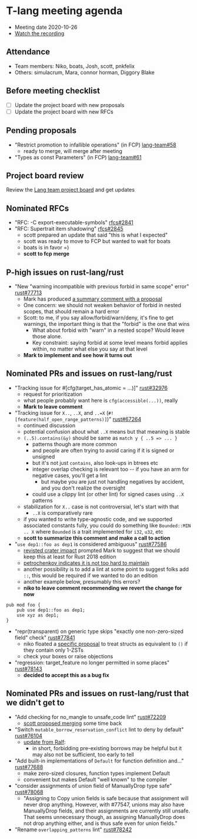 # T-lang meeting agenda

* Meeting date 2020-10-26
* [Watch the recording](https://youtu.be/FLPNAI8XRnw)

## Attendance

* Team members: Niko, boats, Josh, scott, pnkfelix
* Others: simulacrum, Mara, connor horman, Diggory Blake

## Before meeting checklist

* [ ] Update the project board with new proposals
* [ ] Update the project board with new RFCs

## Pending proposals
- "Restrict promotion to infallible operations" (in FCP) [lang-team#58](https://github.com/rust-lang/lang-team/issues/58)
    - ready to merge, will merge after meeting
- "Types as const Parameters" (in FCP) [lang-team#61](https://github.com/rust-lang/lang-team/issues/61)

## Project board review

Review the [Lang team project board](https://github.com/rust-lang/lang-team/projects/2) and get updates

## Nominated RFCs
- "RFC: -C export-executable-symbols" [rfcs#2841](https://github.com/rust-lang/rfcs/pull/2841)
- "RFC: Supertrait item shadowing" [rfcs#2845](https://github.com/rust-lang/rfcs/pull/2845)
    - scott prepared an update that said "this is what I expected" 
    - scott was ready to move to FCP but wanted to wait for boats
    - boats is in favor =)
    - **scott to fcp merge**

## P-high issues on rust-lang/rust
- "New "warning incompatible with previous forbid in same scope" error" [rust#77713](https://github.com/rust-lang/rust/issues/77713)
  - Mark has produced [a summary comment with a proposal](https://github.com/rust-lang/rust/issues/77713#issuecomment-716649814)
  - One concern: we should not weaken behavior of forbid in nested scopes, that should remain a hard error
  - Scott: to me, if you say allow/forbid/warn/deny, it's fine to get warnings, the important thing is that the "forbid" is the one that wins
      - What about forbid with "warn" in a nested scope? Would leave those alone.
      - Key constraint: saying forbid at some level means forbid applies within, no matter what else you say at that level
  - **Mark to implement and see how it turns out**

## Nominated PRs and issues on rust-lang/rust
- "Tracking issue for #[cfg(target_has_atomic = ...)]" [rust#32976](https://github.com/rust-lang/rust/issues/32976)
    - request for prioritization
    - what people probably want here is `cfg(accessible(...))`, really
    - **Mark to leave comment**
- "Tracking issue for `X..`, `..X`, and `..=X` (`#![feature(half_open_range_patterns)]`)" [rust#67264](https://github.com/rust-lang/rust/issues/67264)
    - continued discussion
    - potential confusion about what `..X` means but that meaning is stable
    - `(..5).contains(&y)` should be same as `match y { ..5 => ... }`
        - patterns though are more common
        - and people are often trying to avoid caring if it is signed or unsigned
        - but it's not just `contains`, also look-ups in btrees etc
        - integer overlap checking is relevant too -- if you have an arm for negative cases, you'll get a lint
            - but maybe you are just not handling negatives by accident, and you don't realize the oversight
        - could use a clippy lint (or other lint) for signed cases using `..X` patterns
    - stabilization for `X..` case is not controversial, let's start with that
        - `..X` is comparatively rare
    - if you wanted to write type-agnostic code, and we supported associated constants fully, you could do something like `Bounded::MIN .. X` where `Bounded` is a trait implemented for `i32`, `u32`, etc
    - **scott to summarize this comment and make a call to action**
- "`use dep1::foo as dep1` is considered ambiguous" [rust#77586](https://github.com/rust-lang/rust/issues/77586)
    - [revisted crater impact](https://github.com/rust-lang/rust/issues/77586#issuecomment-712888954) prompted Mark to suggest that we should keep this at least for Rust 2018 edition
    - [petrochenkov indicates it is not too hard to maintain](https://github.com/rust-lang/rust/issues/77586#issuecomment-714758171)
    - another possibility is to add a lint at some point to suggest folks add `::`, this would be required if we wanted to do an edition
    - another example below, presumably this errors?
    - **niko to leave comment recommending we revert the change for now**


```
pub mod foo {
    pub use dep1::foo as dep1;
    use xyz as dep1;
}
```

- "repr(transparent) on generic type skips "exactly one non-zero-sized field" check" [rust#77841](https://github.com/rust-lang/rust/issues/77841)
    - niko floated a [specific proposal](https://github.com/rust-lang/rust/issues/77841#issuecomment-716575763) to treat structs as equivalent to `()` if they contain only 1-ZSTs
    - check your boxes or raise objections
- "regression: target_feature no longer permitted in some places" [rust#78143](https://github.com/rust-lang/rust/issues/78143)
    - **decided to accept this as a bug fix**

## Nominated PRs and issues on rust-lang/rust that we didn't get to

- "Add checking for no_mangle to unsafe_code lint" [rust#72209](https://github.com/rust-lang/rust/pull/72209)
    - [scott proposed merging](https://github.com/rust-lang/rust/pull/72209#issuecomment-692859048) some time back
- "Switch `mutable_borrow_reservation_conflict` lint to deny by default" [rust#76104](https://github.com/rust-lang/rust/pull/76104)
    - [update from Ralf](https://github.com/rust-lang/rust/pull/76104#issuecomment-713151373):
        - in short, forbidding pre-existing borrows may be helpful but it may also not be sufficient, too early to tell
- "Add built-in implementations of `Default` for function definition and…" [rust#77688](https://github.com/rust-lang/rust/pull/77688)
    - make zero-sized closures, function types implement Default
    - convenient but makes Default "well known" to the compiler
- "consider assignments of union field of ManuallyDrop type safe" [rust#78068](https://github.com/rust-lang/rust/pull/78068)
    - "Assigning to Copy union fields is safe because that assignment will never drop anything. However, with #77547, unions may also have ManuallyDrop fields, and their assignments are currently still unsafe. That seems unnecessary though, as assigning ManuallyDrop does not drop anything either, and is thus safe even for union fields."
- "Rename `overlapping_patterns` lint" [rust#78242](https://github.com/rust-lang/rust/pull/78242)
